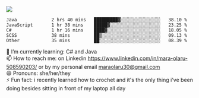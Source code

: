 

 <img align="center" src="https://github-readme-stats.vercel.app/api?username=MaraxD&theme=github_dark&show_icons=true&count_private=true"/>
 <br/>

<!--START_SECTION:waka-->

```text
Java             2 hrs 40 mins   █████████▓░░░░░░░░░░░░░░░   38.10 %
JavaScript       1 hr 38 mins    █████▓░░░░░░░░░░░░░░░░░░░   23.25 %
C#               1 hr 16 mins    ████▓░░░░░░░░░░░░░░░░░░░░   18.05 %
SCSS             38 mins         ██▒░░░░░░░░░░░░░░░░░░░░░░   09.13 %
Other            35 mins         ██░░░░░░░░░░░░░░░░░░░░░░░   08.39 %
```

<!--END_SECTION:waka-->
<!--[![willianrod's wakatime stats](https://github-readme-stats.vercel.app/api/wakatime?username=MaraxD)](https://github.com/anuraghazra/github-readme-stats)-->

🌱 I’m currently learning: C# and Java <br/>
📫 How to reach me: on Linkedin https://www.linkedin.com/in/mara-olaru-508590203/ or by my personal email maraolaru30@gmail.com <br/>
😄 Pronouns: she/her/they <br/>
⚡ Fun fact: i recently learned how to crochet and it's the only thing i've been doing besides sitting in front of my laptop all day <br/>
 
